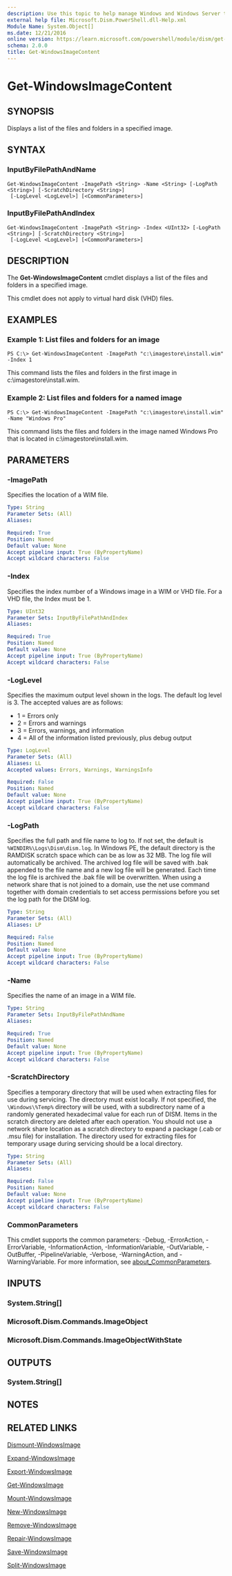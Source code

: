 ```yaml
---
description: Use this topic to help manage Windows and Windows Server technologies with Windows PowerShell.
external help file: Microsoft.Dism.PowerShell.dll-Help.xml
Module Name: System.Object[]
ms.date: 12/21/2016
online version: https://learn.microsoft.com/powershell/module/dism/get-windowsimagecontent?view=windowsserver2022-ps&wt.mc_id=ps-gethelp
schema: 2.0.0
title: Get-WindowsImageContent
---
```


# Get-WindowsImageContent

## SYNOPSIS
Displays a list of the files and folders in a specified image.

## SYNTAX

### InputByFilePathAndName
```
Get-WindowsImageContent -ImagePath <String> -Name <String> [-LogPath <String>] [-ScratchDirectory <String>]
 [-LogLevel <LogLevel>] [<CommonParameters>]
```

### InputByFilePathAndIndex
```
Get-WindowsImageContent -ImagePath <String> -Index <UInt32> [-LogPath <String>] [-ScratchDirectory <String>]
 [-LogLevel <LogLevel>] [<CommonParameters>]
```

## DESCRIPTION
The **Get-WindowsImageContent** cmdlet displays a list of the files and folders in a specified image.

This cmdlet does not apply to virtual hard disk (VHD) files.

## EXAMPLES

### Example 1: List files and folders for an image
```
PS C:\> Get-WindowsImageContent -ImagePath "c:\imagestore\install.wim" -Index 1
```

This command lists the files and folders in the first image in c:\imagestore\install.wim.

### Example 2: List files and folders for a named image
```
PS C:\> Get-WindowsImageContent -ImagePath "c:\imagestore\install.wim" -Name "Windows Pro"
```

This command lists the files and folders in the image named Windows Pro that is located in c:\imagestore\install.wim.

## PARAMETERS

### -ImagePath
Specifies the location of a WIM file.

```yaml
Type: String
Parameter Sets: (All)
Aliases: 

Required: True
Position: Named
Default value: None
Accept pipeline input: True (ByPropertyName)
Accept wildcard characters: False
```

### -Index
Specifies the index number of a Windows image in a WIM or VHD file.
For a VHD file, the Index must be 1.

```yaml
Type: UInt32
Parameter Sets: InputByFilePathAndIndex
Aliases: 

Required: True
Position: Named
Default value: None
Accept pipeline input: True (ByPropertyName)
Accept wildcard characters: False
```

### -LogLevel
Specifies the maximum output level shown in the logs.
The default log level is 3.
The accepted values are as follows:
- 1 = Errors only
- 2 = Errors and warnings
- 3 = Errors, warnings, and information
- 4 = All of the information listed previously, plus debug output

```yaml
Type: LogLevel
Parameter Sets: (All)
Aliases: LL
Accepted values: Errors, Warnings, WarningsInfo

Required: False
Position: Named
Default value: None
Accept pipeline input: True (ByPropertyName)
Accept wildcard characters: False
```

### -LogPath
Specifies the full path and file name to log to.
If not set, the default is `%WINDIR%\Logs\Dism\dism.log`.
In Windows PE, the default directory is the RAMDISK scratch space which can be as low as 32 MB.
The log file will automatically be archived.
The archived log file will be saved with .bak appended to the file name and a new log file will be generated.
Each time the log file is archived the .bak file will be overwritten. 
When using a network share that is not joined to a domain, use the net use command together with domain credentials to set access permissions before you set the log path for the DISM log.

```yaml
Type: String
Parameter Sets: (All)
Aliases: LP

Required: False
Position: Named
Default value: None
Accept pipeline input: True (ByPropertyName)
Accept wildcard characters: False
```

### -Name
Specifies the name of an image in a WIM file.

```yaml
Type: String
Parameter Sets: InputByFilePathAndName
Aliases: 

Required: True
Position: Named
Default value: None
Accept pipeline input: True (ByPropertyName)
Accept wildcard characters: False
```

### -ScratchDirectory
Specifies a temporary directory that will be used when extracting files for use during servicing.
The directory must exist locally.
If not specified, the `\Windows\%Temp%` directory will be used, with a subdirectory name of a randomly generated hexadecimal value for each run of DISM.
Items in the scratch directory are deleted after each operation. 
You should not use a network share location as a scratch directory to expand a package (.cab or .msu file) for installation.
The directory used for extracting files for temporary usage during servicing should be a local directory.

```yaml
Type: String
Parameter Sets: (All)
Aliases: 

Required: False
Position: Named
Default value: None
Accept pipeline input: True (ByPropertyName)
Accept wildcard characters: False
```

### CommonParameters
This cmdlet supports the common parameters: -Debug, -ErrorAction, -ErrorVariable, -InformationAction, -InformationVariable, -OutVariable, -OutBuffer, -PipelineVariable, -Verbose, -WarningAction, and -WarningVariable. For more information, see [about_CommonParameters](https://go.microsoft.com/fwlink/?LinkID=113216).

## INPUTS

### System.String[]

### Microsoft.Dism.Commands.ImageObject

### Microsoft.Dism.Commands.ImageObjectWithState

## OUTPUTS

### System.String[]

## NOTES

## RELATED LINKS

[Dismount-WindowsImage](./Dismount-WindowsImage.md)

[Expand-WindowsImage](./Expand-WindowsImage.md)

[Export-WindowsImage](./Export-WindowsImage.md)

[Get-WindowsImage](./Get-WindowsImage.md)

[Mount-WindowsImage](./Mount-WindowsImage.md)

[New-WindowsImage](./New-WindowsImage.md)

[Remove-WindowsImage](./Remove-WindowsImage.md)

[Repair-WindowsImage](./Repair-WindowsImage.md)

[Save-WindowsImage](./Save-WindowsImage.md)

[Split-WindowsImage](./Split-WindowsImage.md)

